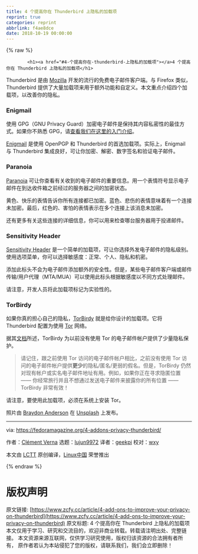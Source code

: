 ```yaml
---
title: 4 个提高你在 Thunderbird 上隐私的加载项
reprint: true
categories: reprint
abbrlink: f4ae8dce
date: 2018-10-19 00:00:00
---
```


{% raw %}

            <h1><a href="#4-个提高你在-thunderbird-上隐私的加载项"></a>4 个提高你在 Thunderbird 上隐私的加载项</h1>
<p>Thunderbird 是由 <a href="https://www.mozilla.org/en-US/">Mozilla</a> 开发的流行的免费电子邮件客户端。与 Firefox 类似，Thunderbird 提供了大量加载项来用于额外功能和自定义。本文重点介绍四个加载项，以改善你的隐私。</p>
<h3><a href="#enigmail"></a>Enigmail</h3>
<p>使用 GPG（GNU Privacy Guard）加密电子邮件是保持其内容私密性的最佳方式。如果你不熟悉 GPG，请<a href="https://fedoramagazine.org/gnupg-a-fedora-primer/">查看我们在这里的入门介绍</a>。</p>
<p><a href="https://addons.mozilla.org/en-US/thunderbird/addon/enigmail/">Enigmail</a> 是使用 OpenPGP 和 Thunderbird 的首选加载项。实际上，Enigmail 与 Thunderbird 集成良好，可让你加密、解密、数字签名和验证电子邮件。</p>
<h3><a href="#paranoia"></a>Paranoia</h3>
<p><a href="https://addons.mozilla.org/en-US/thunderbird/addon/paranoia/?src=cb-dl-users">Paranoia</a> 可让你查看有关收到的电子邮件的重要信息。用一个表情符号显示电子邮件在到达收件箱之前经过的服务器之间的加密状态。</p>
<p>黄色、快乐的表情告诉你所有连接都已加密。蓝色、悲伤的表情意味着有一个连接未加密。最后，红色的、害怕的表情表示在多个连接上该消息未加密。</p>
<p>还有更多有关这些连接的详细信息，你可以用来检查哪台服务器用于投递邮件。</p>
<h3><a href="#sensitivity-header"></a>Sensitivity Header</h3>
<p><a href="https://addons.mozilla.org/en-US/thunderbird/addon/sensitivity-header/?src=cb-dl-users">Sensitivity Header</a> 是一个简单的加载项，可让你选择外发电子邮件的隐私级别。使用选项菜单，你可以选择敏感度：正常、个人、隐私和机密。</p>
<p>添加此标头不会为电子邮件添加额外的安全性。但是，某些电子邮件客户端或邮件传输/用户代理（MTA/MUA）可以使用此标头根据敏感度以不同方式处理邮件。</p>
<p>请注意，开发人员将此加载项标记为实验性的。</p>
<h3><a href="#torbirdy"></a>TorBirdy</h3>
<p>如果你真的担心自己的隐私，<a href="https://addons.mozilla.org/en-US/thunderbird/addon/torbirdy/?src=cb-dl-users">TorBirdy</a> 就是给你设计的加载项。它将 Thunderbird 配置为使用 <a href="https://www.torproject.org/">Tor</a> 网络。</p>
<p>据其<a href="https://trac.torproject.org/projects/tor/wiki/torbirdy">文档</a>所述，TorBirdy 为以前没有使用 Tor 的电子邮件帐户提供了少量隐私保护。</p>
<blockquote>
<p>请记住，跟之前使用 Tor 访问的电子邮件帐户相比，之前没有使用 Tor 访问的电子邮件帐户提供<strong>更少</strong>的隐私/匿名/更弱的假名。但是，TorBirdy 仍然对现有帐户或实名电子邮件地址有用。例如，如果你正在寻求隐匿位置 —— 你经常旅行并且不想通过发送电子邮件来披露你的所有位置 —— TorBirdy 非常有效！</p>
</blockquote>
<p>请注意，要使用此加载项，必须在系统上安装 Tor。</p>
<p>照片由 <a href="https://unsplash.com/photos/wOHH-NUTvVc?utm_source=unsplash&amp;utm_medium=referral&amp;utm_content=creditCopyText">Braydon Anderson</a> 在 <a href="https://unsplash.com/search/photos/privacy?utm_source=unsplash&amp;utm_medium=referral&amp;utm_content=creditCopyText">Unsplash</a> 上发布。</p>
<hr>
<p>via: <a href="https://fedoramagazine.org/4-addons-privacy-thunderbird/">https://fedoramagazine.org/4-addons-privacy-thunderbird/</a></p>
<p>作者：<a href="https://fedoramagazine.org">Clément Verna</a> 选题：<a href="https://github.com/lujun9972">lujun9972</a> 译者：<a href="https://github.com/geekpi">geekpi</a> 校对：<a href="https://github.com/wxy">wxy</a></p>
<p>本文由 <a href="https://github.com/LCTT/TranslateProject">LCTT</a> 原创编译，<a href="https://linux.cn/">Linux中国</a> 荣誉推出</p>

          
{% endraw %}

# 版权声明
原文链接: [https://www.zcfy.cc/article/4-add-ons-to-improve-your-privacy-on-thunderbird](https://www.zcfy.cc/article/4-add-ons-to-improve-your-privacy-on-thunderbird)
原文标题: 4 个提高你在 Thunderbird 上隐私的加载项
本文仅用于学习、研究和交流目的，欢迎非商业转载。转载请注明出处、完整链接。
本文资源来源互联网，仅供学习研究使用，版权归该资源的合法拥有者所有，
原作者若认为本站侵犯了您的版权，请联系我们，我们会立即删除！
